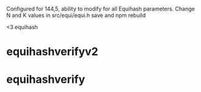 Configured for 144,5, ability to modify for all Equihash parameters.
Change N and K values in src/equi/equi.h save and npm rebuild

<3 equihash

# equihashverifyv2
# equihashverify
